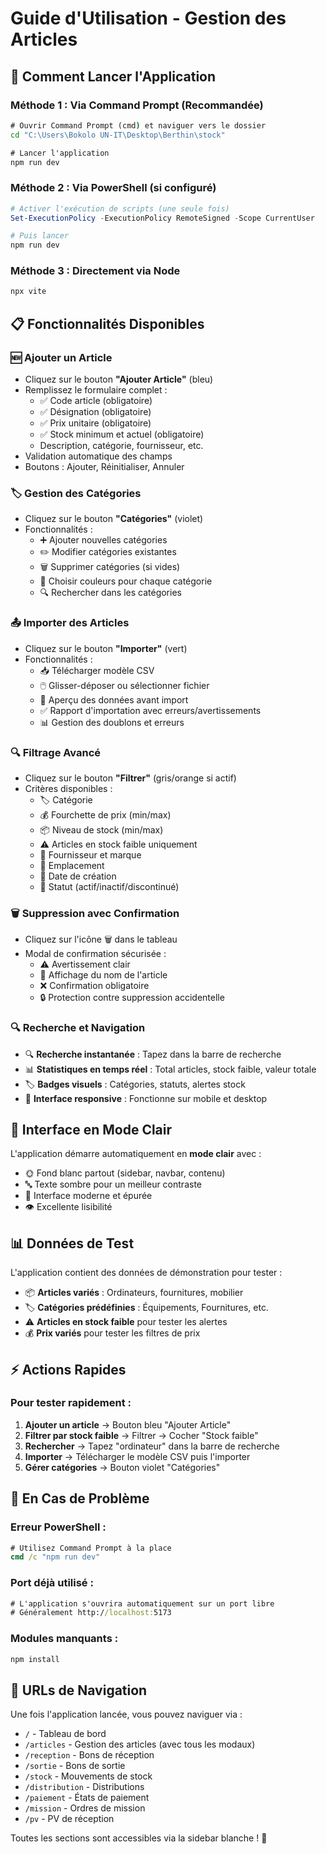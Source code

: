 # Guide d'Utilisation - Gestion des Articles

## 🚀 Comment Lancer l'Application

### Méthode 1 : Via Command Prompt (Recommandée)
```cmd
# Ouvrir Command Prompt (cmd) et naviguer vers le dossier
cd "C:\Users\Bokolo UN-IT\Desktop\Berthin\stock"

# Lancer l'application
npm run dev
```

### Méthode 2 : Via PowerShell (si configuré)
```powershell
# Activer l'exécution de scripts (une seule fois)
Set-ExecutionPolicy -ExecutionPolicy RemoteSigned -Scope CurrentUser

# Puis lancer
npm run dev
```

### Méthode 3 : Directement via Node
```cmd
npx vite
```

## 📋 Fonctionnalités Disponibles

### 🆕 **Ajouter un Article**
- Cliquez sur le bouton **"Ajouter Article"** (bleu)
- Remplissez le formulaire complet :
  - ✅ Code article (obligatoire)
  - ✅ Désignation (obligatoire) 
  - ✅ Prix unitaire (obligatoire)
  - ✅ Stock minimum et actuel (obligatoire)
  - Description, catégorie, fournisseur, etc.
- Validation automatique des champs
- Boutons : Ajouter, Réinitialiser, Annuler

### 🏷️ **Gestion des Catégories**
- Cliquez sur le bouton **"Catégories"** (violet)
- Fonctionnalités :
  - ➕ Ajouter nouvelles catégories
  - ✏️ Modifier catégories existantes
  - 🗑️ Supprimer catégories (si vides)
  - 🎨 Choisir couleurs pour chaque catégorie
  - 🔍 Rechercher dans les catégories

### 📤 **Importer des Articles**
- Cliquez sur le bouton **"Importer"** (vert)
- Fonctionnalités :
  - 📥 Télécharger modèle CSV
  - 🖱️ Glisser-déposer ou sélectionner fichier
  - 👀 Aperçu des données avant import
  - ✅ Rapport d'importation avec erreurs/avertissements
  - 📊 Gestion des doublons et erreurs

### 🔍 **Filtrage Avancé**
- Cliquez sur le bouton **"Filtrer"** (gris/orange si actif)
- Critères disponibles :
  - 🏷️ Catégorie
  - 💰 Fourchette de prix (min/max)
  - 📦 Niveau de stock (min/max)
  - ⚠️ Articles en stock faible uniquement
  - 🏢 Fournisseur et marque
  - 📍 Emplacement
  - 📅 Date de création
  - 🔄 Statut (actif/inactif/discontinué)

### 🗑️ **Suppression avec Confirmation**
- Cliquez sur l'icône 🗑️ dans le tableau
- Modal de confirmation sécurisée :
  - ⚠️ Avertissement clair
  - 📝 Affichage du nom de l'article
  - ❌ Confirmation obligatoire
  - 🔒 Protection contre suppression accidentelle

### 🔍 **Recherche et Navigation**
- 🔍 **Recherche instantanée** : Tapez dans la barre de recherche
- 📊 **Statistiques en temps réel** : Total articles, stock faible, valeur totale
- 🏷️ **Badges visuels** : Catégories, statuts, alertes stock
- 📱 **Interface responsive** : Fonctionne sur mobile et desktop

## 🎨 **Interface en Mode Clair**

L'application démarre automatiquement en **mode clair** avec :
- 🌞 Fond blanc partout (sidebar, navbar, contenu)
- 🔤 Texte sombre pour un meilleur contraste
- 🎯 Interface moderne et épurée
- 👁️ Excellente lisibilité

## 📊 **Données de Test**

L'application contient des données de démonstration pour tester :
- 📦 **Articles variés** : Ordinateurs, fournitures, mobilier
- 🏷️ **Catégories prédéfinies** : Équipements, Fournitures, etc.
- ⚠️ **Articles en stock faible** pour tester les alertes
- 💰 **Prix variés** pour tester les filtres de prix

## ⚡ **Actions Rapides**

### Pour tester rapidement :
1. **Ajouter un article** → Bouton bleu "Ajouter Article"
2. **Filtrer par stock faible** → Filtrer → Cocher "Stock faible"
3. **Rechercher** → Tapez "ordinateur" dans la barre de recherche
4. **Importer** → Télécharger le modèle CSV puis l'importer
5. **Gérer catégories** → Bouton violet "Catégories"

## 🔧 **En Cas de Problème**

### Erreur PowerShell :
```cmd
# Utilisez Command Prompt à la place
cmd /c "npm run dev"
```

### Port déjà utilisé :
```cmd
# L'application s'ouvrira automatiquement sur un port libre
# Généralement http://localhost:5173
```

### Modules manquants :
```cmd
npm install
```

## 🎯 **URLs de Navigation**

Une fois l'application lancée, vous pouvez naviguer via :
- `/` - Tableau de bord
- `/articles` - Gestion des articles (avec tous les modaux)
- `/reception` - Bons de réception
- `/sortie` - Bons de sortie
- `/stock` - Mouvements de stock
- `/distribution` - Distributions
- `/paiement` - États de paiement
- `/mission` - Ordres de mission
- `/pv` - PV de réception

Toutes les sections sont accessibles via la sidebar blanche ! 🎉
